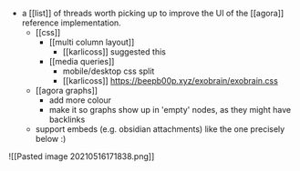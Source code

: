 - a [[list]] of threads worth picking up to improve the UI of the [[agora]] reference implementation.
	- [[css]]
		- [[multi column layout]]
			- [[karlicoss]] suggested this
		- [[media queries]]
			- mobile/desktop css split
			- [[karlicoss]] https://beepb00p.xyz/exobrain/exobrain.css
	- [[agora graphs]]
		- add more colour
		- make it so graphs show up in 'empty' nodes, as they might have backlinks
	- support embeds (e.g. obsidian attachments) like the one precisely below :)

![[Pasted image 20210516171838.png]]